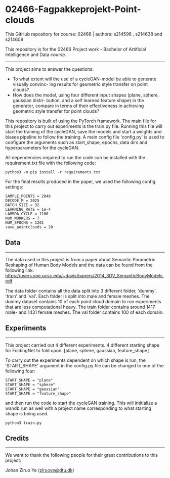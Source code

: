 # 02466-Fagpakkeprojekt-Point-clouds
This GitHub repository for course: 02466 | authors: s214596 , s214638 and s214609


This repository is for the 02466 Project work - Bachelor of Artificial Intelligence and Data course.
___
This project aims to answer the questions:
*  To what extent will the use of a cycleGAN-model be able to generate visually convinc-
ing results for geometric style transfer on point clouds?
*  How does the model, using four different input shapes (plane, sphere, gaussian distri-
bution, and a self learned feature shape) in the generator, compare in terms of their
effectiveness in achieving geometric style transfer for point clouds?


This repository is built of using the PyTorch framework. The main file for this project to carry out experiments is the train.py file. Running this file will start the training of the cycleGAN, save the models and start a weights and biases pipeline to follow the training. A main config file 'config.py' is used to configure the arguments such as start_shape, epochs, data dirs and hyperparameters for the cycleGAN.

All dependencies required to run the code can be installed with the requirement.txt file with the following code:

`python3 -m pip install -r requirements.txt`

For the final results produced in the paper, we used the following config settings:
~~~
SAMPLE_POINTS = 2048
DECODE_M = 2025
BATCH_SIZE = 32
LEARNING_RATE = 1e-4
LAMBDA_CYCLE = 1100
NUM_WORKERS = 7
NUM_EPOCHS = 1201
save_pointclouds = 20  
~~~

## Data
___
The data used in this project is from a paper about Semantic Parametric Reshaping of Human Body Models and
the data can be found from the following link:
https://users.soe.ucsc.edu/~davis/papers/2014_3DV_SemanticBodyModels.pdf

The data folder contains all the data split into 3 different folder,
'dummy', 'train' and 'val'. Each folder is split into male and female meshes. The dummy dataset contains 10 of each point cloud domain to run experiments that are less computational heavy.
The train folder contains around 1417 male- and 1431 female meshes. The val folder contains 100 of each domain.

## Experiments
___
This project carried out 4 different experiments. 
4 different starting shape for FoldingNet to fold upon.
[plane, sphere, gaussian, feature_shape]

To carry out the experiments dependent on which shape is run, the 'START_SHAPE' argument in the config.py file can be changed to one of the following four:
~~~
START_SHAPE = "plane"
START_SHAPE = "sphere"
START_SHAPE = "gaussian"
START_SHAPE = "feature_shape"
~~~
and then run the code to start the cycleGAN training. This will intitialize a wandb run as well with a project name corresponding to what starting shape is being used.
~~~
python3 train.py
~~~

## Credits
___
We want to thank the following people for their great contributions to this project:

Johan Ziruo Ye (ziruoye@dtu.dk)